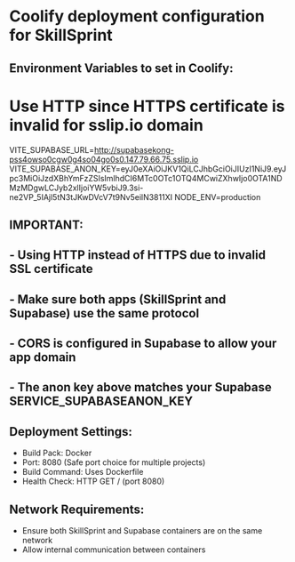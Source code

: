 # Coolify deployment configuration for SkillSprint

## Environment Variables to set in Coolify:

# Use HTTP since HTTPS certificate is invalid for sslip.io domain
VITE_SUPABASE_URL=http://supabasekong-pss4owso0cgw0g4so04go0s0.147.79.66.75.sslip.io
VITE_SUPABASE_ANON_KEY=eyJ0eXAiOiJKV1QiLCJhbGciOiJIUzI1NiJ9.eyJpc3MiOiJzdXBhYmFzZSIsImlhdCI6MTc0OTc1OTQ4MCwiZXhwIjo0OTA1NDMzMDgwLCJyb2xlIjoiYW5vbiJ9.3si-ne2VP_5IAjl5tN3tJKwDVcV7t9Nv5eilN3811XI
NODE_ENV=production

## IMPORTANT: 
## - Using HTTP instead of HTTPS due to invalid SSL certificate
## - Make sure both apps (SkillSprint and Supabase) use the same protocol
## - CORS is configured in Supabase to allow your app domain
## - The anon key above matches your Supabase SERVICE_SUPABASEANON_KEY

## Deployment Settings:
- Build Pack: Docker
- Port: 8080 (Safe port choice for multiple projects)
- Build Command: Uses Dockerfile
- Health Check: HTTP GET / (port 8080)

## Network Requirements:
- Ensure both SkillSprint and Supabase containers are on the same network
- Allow internal communication between containers
